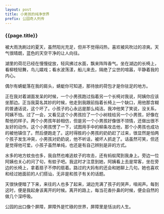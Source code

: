 ```yaml
---
layout: post
title: 小男孩的纯净世界
prefix: 公园奇人列传
---
```


### {{page.title}}

被大雨洗刷过的夏天，虽然阳光充足，但并不觉得闷热，喜欢被风吹过的凉爽。天气很晴朗，蓝色的天空干净的让人向往。

湖里的荷花已经在慢慢绽放，轻风拂过水面，飘来阵阵香气。坐在湖边的长椅上，看柳枝轻舞，鸟儿嬉戏；看水波荡漾，船儿来去，隔绝了尘世的喧嚣，平静着我的内心。

偶尔有蜻蜓落在我的肩头，蜻蜓你可知道，那待放的荷包才是你驻足的地方。

正在我对着湖面发呆的时候，一个小男孩跑过指着另一个长椅对我说，阿姨你应该坐那边。正当我莫名其妙的时候，他走到我跟前指着长椅上一个缺口，用他那含糊的普通话说，这个坏了。小孩子的心永远是那么纯洁。我冲他笑了笑说，没关系，阿姨不怕。过了一会，又看见这个小男孩捡了一个小树枝给另一个小男孩，好像在帮他的样子。两个小男孩年龄相仿，但是另一个小男孩好像很不领情，还做出很不友好的动作。这个小男孩愣了一下，试图用手中的柳条攻击他，那个小男孩也成功的被他镇住了。然后便跑走了。这时得胜的小男孩的奶奶赶了过来，很显然是怕两个孩子发生冲突，小男孩对奶奶说，他不听话，被坏人抓走了。话虽然可笑，但还是觉得他可爱。小孩子虽然单纯，也还是有自己辨别是非的方式。

水多的地方蚊虫也多，我自然也难逃蚊子的攻击，还有蚂蚁爬到我身上。旁边一位阿姨也关心的问了句，有蚊子吧。我这时才注意到她，阿姨看上去是常客，坐在旁边的长椅上，拿着扇子不停的扇着。路过的大妈有的还会和她聊上几句。她也喜欢和经过她面前的人们搭讪，无非是和孩子有关的话题。

天很快便暗了下来，来往的人也多了起来，湖边充满了孩子的哭声，喧闹声。每到这时，便是我起身该离开的时候。离开的路上，每当花香扑鼻的时候，便会自然的做几个深呼吸。

公园的出口像个屏障，屏障外是忙碌的世界，屏障里是恬淡的人生。
